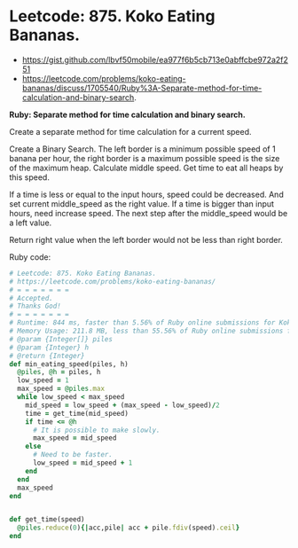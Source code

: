 # Leetcode: 875. Koko Eating Bananas.

- https://gist.github.com/lbvf50mobile/ea977f6b5cb713e0abffcbe972a2f251
- https://leetcode.com/problems/koko-eating-bananas/discuss/1705540/Ruby%3A-Separate-method-for-time-calculation-and-binary-search.

**Ruby: Separate method for time calculation and binary search.**

Create a separate method for time calculation for a current speed.


Create a Binary Search. The left border is a minimum possible speed of 1 banana per hour, the right border is a maximum possible speed is the size of the maximum heap. Calculate middle speed. Get time to eat all heaps by this speed.

If a time is less or equal to the input hours, speed could be decreased. And set current middle_speed as the right value.
If a time is bigger than input hours, need increase speed. The next step after the middle_speed would be a left value.

Return right value when the left border would not be less than right border.

Ruby code:
```Ruby
# Leetcode: 875. Koko Eating Bananas.
# https://leetcode.com/problems/koko-eating-bananas/
# = = = = = = =
# Accepted.
# Thanks God!
# = = = = = = =
# Runtime: 844 ms, faster than 5.56% of Ruby online submissions for Koko Eating Bananas.
# Memory Usage: 211.8 MB, less than 55.56% of Ruby online submissions for Koko Eating Bananas.
# @param {Integer[]} piles
# @param {Integer} h
# @return {Integer}
def min_eating_speed(piles, h)
  @piles, @h = piles, h
  low_speed = 1
  max_speed = @piles.max
  while low_speed < max_speed
    mid_speed = low_speed + (max_speed - low_speed)/2
    time = get_time(mid_speed)
    if time <= @h
      # It is possible to make slowly.
      max_speed = mid_speed
    else
      # Need to be faster.
      low_speed = mid_speed + 1
    end
  end
  max_speed
end


def get_time(speed)
  @piles.reduce(0){|acc,pile| acc + pile.fdiv(speed).ceil} 
end

```
